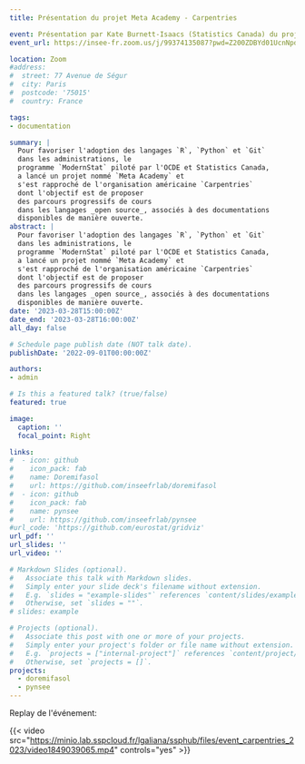 ```yaml
---
title: Présentation du projet Meta Academy - Carpentries

event: Présentation par Kate Burnett-Isaacs (Statistics Canada) du projet de documentation ouverte
event_url: https://insee-fr.zoom.us/j/99374135087?pwd=Z200ZDBYd01UcnNpdnc2RkFWd3FYQT09

location: Zoom
#address:
#  street: 77 Avenue de Ségur
#  city: Paris
#  postcode: '75015'
#  country: France

tags:
- documentation

summary: |
  Pour favoriser l'adoption des langages `R`, `Python` et `Git`
  dans les administrations, le
  programme `ModernStat` piloté par l'OCDE et Statistics Canada,
  a lancé un projet nommé `Meta Academy` et
  s'est rapproché de l'organisation américaine `Carpentries`
  dont l'objectif est de proposer
  des parcours progressifs de cours
  dans les langages _open source_, associés à des documentations
  disponibles de manière ouverte. 
abstract: |
  Pour favoriser l'adoption des langages `R`, `Python` et `Git`
  dans les administrations, le
  programme `ModernStat` piloté par l'OCDE et Statistics Canada,
  a lancé un projet nommé `Meta Academy` et
  s'est rapproché de l'organisation américaine `Carpentries`
  dont l'objectif est de proposer
  des parcours progressifs de cours
  dans les langages _open source_, associés à des documentations
  disponibles de manière ouverte. 
date: '2023-03-28T15:00:00Z'
date_end: '2023-03-28T16:00:00Z'
all_day: false

# Schedule page publish date (NOT talk date).
publishDate: '2022-09-01T00:00:00Z'

authors:
- admin

# Is this a featured talk? (true/false)
featured: true

image:
  caption: ''
  focal_point: Right

links:
#  - icon: github
#    icon_pack: fab
#    name: Doremifasol
#    url: https://github.com/inseefrlab/doremifasol
#  - icon: github
#    icon_pack: fab
#    name: pynsee
#    url: https://github.com/inseefrlab/pynsee
#url_code: 'https://github.com/eurostat/gridviz'
url_pdf: ''
url_slides: ''
url_video: ''

# Markdown Slides (optional).
#   Associate this talk with Markdown slides.
#   Simply enter your slide deck's filename without extension.
#   E.g. `slides = "example-slides"` references `content/slides/example-slides.md`.
#   Otherwise, set `slides = ""`.
# slides: example

# Projects (optional).
#   Associate this post with one or more of your projects.
#   Simply enter your project's folder or file name without extension.
#   E.g. `projects = ["internal-project"]` references `content/project/deep-learning/index.md`.
#   Otherwise, set `projects = []`.
projects:
  - doremifasol
  - pynsee
---
```


Replay de l'événement: 

{{< video src="https://minio.lab.sspcloud.fr/lgaliana/ssphub/files/event_carpentries_2023/video1849039065.mp4" controls="yes" >}}









